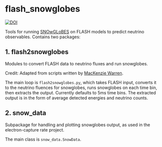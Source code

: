 # flash_snowglobes

[![DOI](https://zenodo.org/badge/342716130.svg)](https://zenodo.org/badge/latestdoi/342716130)

Tools for running [SNOwGLoBES](https://github.com/SNOwGLoBES/snowglobes) on FLASH models to predict neutrino observables.
Contains two packages:

## 1. flash2snowglobes
Modules to convert FLASH data to neutrino fluxes and run snowglobes.

Credit: Adapted from scripts written by [MacKenzie Warren](https://github.com/mackenzie-warren).

The main loop is `flash2snowglobes.py`, which takes FLASH input, converts it to the neutrino fluences for snowglobes, runs snowglobes on each time bin, then extracts the output. Currently defaults to 5ms time bins. The extracted output is in the form of average detected energies and neutrino counts.


## 2. snow_data

Subpackage for handling and plotting snowglobes output, as used in the electron-capture rate project.

The main class is `snow_data.SnowData`.
